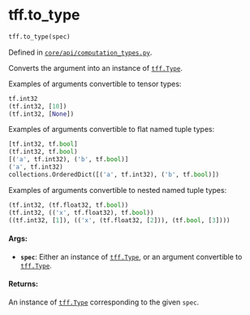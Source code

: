 <div itemscope itemtype="http://developers.google.com/ReferenceObject">
<meta itemprop="name" content="tff.to_type" />
<meta itemprop="path" content="Stable" />
</div>

# tff.to_type

```python
tff.to_type(spec)
```

Defined in
[`core/api/computation_types.py`](http://github.com/tensorflow/federated/tree/master/tensorflow_federated/python/core/api/computation_types.py).

Converts the argument into an instance of
<a href="../tff/Type.md"><code>tff.Type</code></a>.

Examples of arguments convertible to tensor types:

```python
tf.int32
(tf.int32, [10])
(tf.int32, [None])
```

Examples of arguments convertible to flat named tuple types:

```python
[tf.int32, tf.bool]
(tf.int32, tf.bool)
[('a', tf.int32), ('b', tf.bool)]
('a', tf.int32)
collections.OrderedDict([('a', tf.int32), ('b', tf.bool)])
```

Examples of arguments convertible to nested named tuple types:

```python
(tf.int32, (tf.float32, tf.bool))
(tf.int32, (('x', tf.float32), tf.bool))
((tf.int32, [1]), (('x', (tf.float32, [2])), (tf.bool, [3])))
```

#### Args:

*   <b>`spec`</b>: Either an instance of
    <a href="../tff/Type.md"><code>tff.Type</code></a>, or an argument
    convertible to <a href="../tff/Type.md"><code>tff.Type</code></a>.

#### Returns:

An instance of <a href="../tff/Type.md"><code>tff.Type</code></a> corresponding
to the given `spec`.
